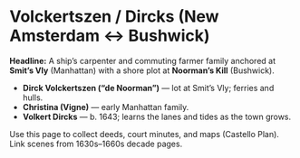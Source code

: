 # Volckertszen / Dircks (New Amsterdam ↔ Bushwick)

**Headline:** A ship’s carpenter and commuting farmer family anchored at **Smit’s Vly** (Manhattan) with a shore plot at **Noorman’s Kill** (Bushwick).

- **Dirck Volckertszen (“de Noorman”)** — lot at Smit’s Vly; ferries and hulls.
- **Christina (Vigne)** — early Manhattan family.
- **Volkert Dircks** — b. 1643; learns the lanes and tides as the town grows.

Use this page to collect deeds, court minutes, and maps (Castello Plan). Link scenes from 1630s–1660s decade pages.
